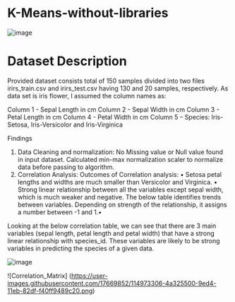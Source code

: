 # K-Means-without-libraries

![image](https://user-images.githubusercontent.com/17669852/114973089-d1cb9400-9ed3-11eb-81af-73bbce7e1fc4.png)


# Dataset Description
Provided dataset consists total of 150 samples divided into two files irirs_train.csv and irirs_test.csv having 130
and 20 samples, respectively. As data set is iris flower, I assumed the column names as:

Column 1 - Sepal Length in cm
Column 2 - Sepal Width in cm
Column 3 - Petal Length in cm
Column 4 - Petal Width in cm
Column 5 – Species: Iris-Setosa, Iris-Versicolor and Iris-Virginica

Findings
1. Data Cleaning and normalization:
    No Missing value or Null value found in input dataset.
    Calculated min-max normalization scaler to normalize data before passing to algorithm.
2. Correlation Analysis:
  Outcomes of Correlation analysis:
  • Setosa petal lengths and widths are much smaller than Versicolor and Virginica.
  • Strong linear relationship between all the variables except sepal width, which is much weaker and
  negative.
The below table identifies trends between variables. Depending on strength of the relationship, it
assigns a number between -1 and 1.•

Looking at the below correlation table, we can see that there are 3 main variables (sepal length, petal
length and petal width) that have a strong linear relationship with species_id. These variables are
likely to be strong variables in predicting the species of a given data.

![image](https://user-images.githubusercontent.com/17669852/114973279-38e94880-9ed4-11eb-90a9-a663f7c9ea72.png)


![Correlation_Matrix] (https://user-images.githubusercontent.com/17669852/114973306-4a325500-9ed4-11eb-82df-f40ff9489c20.png)
